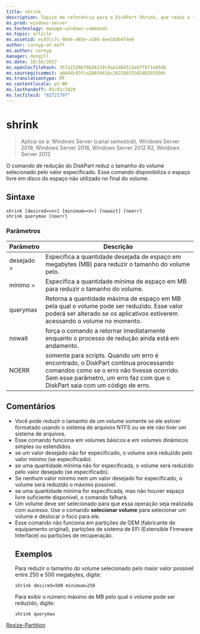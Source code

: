 ```yaml
---
title: shrink
description: Tópico de referência para o DiskPart Shrink, que reduz o tamanho do volume selecionado pelo valor especificado.
ms.prod: windows-server
ms.technology: manage-windows-commands
ms.topic: article
ms.assetid: ec87cc7c-9846-465e-a10d-4ee10db4f4e6
author: coreyp-at-msft
ms.author: coreyp
manager: dongill
ms.date: 10/16/2017
ms.openlocfilehash: 357a2320bf8b26130c9aa148d513edff6f1e85db
ms.sourcegitcommit: ab64dc83fca28039416c26226815502d0193500c
ms.translationtype: MT
ms.contentlocale: pt-BR
ms.lasthandoff: 05/01/2020
ms.locfileid: "82721797"
---
```

# <a name="shrink"></a>shrink

> Aplica-se a: Windows Server (canal semestral), Windows Server 2019, Windows Server 2016, Windows Server 2012 R2, Windows Server 2012

O comando de redução do DiskPart reduz o tamanho do volume selecionado pelo valor especificado. Esse comando disponibiliza o espaço livre em disco do espaço não utilizado no final do volume.

## <a name="syntax"></a>Sintaxe
```
shrink [desired=<n>] [minimum=<n>] [nowait] [noerr]
shrink querymax [noerr]
```
### <a name="parameters"></a>Parâmetros

|  Parâmetro  |                                                                                             Descrição                                                                                              |
|-------------|------------------------------------------------------------------------------------------------------------------------------------------------------------------------------------------------------|
| desejado =<n> |                                                     Especifica a quantidade desejada de espaço em megabytes (MB) para reduzir o tamanho do volume pelo.                                                     |
| mínimo =<n> |                                                           Especifica a quantidade mínima de espaço em MB para reduzir o tamanho do volume.                                                           |
|  querymax   |                       Retorna a quantidade máxima de espaço em MB pela qual o volume pode ser reduzido. Esse valor poderá ser alterado se os aplicativos estiverem acessando o volume no momento.                        |
|   nowait    |                                                       força o comando a retornar imediatamente enquanto o processo de redução ainda está em andamento.                                                        |
|    NOERR    | somente para scripts. Quando um erro é encontrado, o DiskPart continua processando comandos como se o erro não tivesse ocorrido. Sem esse parâmetro, um erro faz com que o DiskPart saia com um código de erro. |

## <a name="remarks"></a>Comentários
- Você pode reduzir o tamanho de um volume somente se ele estiver formatado usando o sistema de arquivos NTFS ou se ele não tiver um sistema de arquivos.
- Esse comando funciona em volumes básicos e em volumes dinâmicos simples ou estendidos.
- se um valor desejado não for especificado, o volume será reduzido pelo valor mínimo (se especificado).
- se uma quantidade mínima não for especificada, o volume será reduzido pelo valor desejado (se especificado).
- Se nenhum valor mínimo nem um valor desejado for especificado, o volume será reduzido o máximo possível.
- se uma quantidade mínima for especificada, mas não houver espaço livre suficiente disponível, o comando falhará.
- Um volume deve ser selecionado para que essa operação seja realizada com sucesso. Use o comando **selecionar volume** para selecionar um volume e deslocar o foco para ele.
- Esse comando não funciona em partições de OEM (fabricante de equipamento original), partições de sistema de EFI (Extensible Firmware Interface) ou partições de recuperação.
  ## <a name="examples"></a>Exemplos
  Para reduzir o tamanho do volume selecionado pelo maior valor possível entre 250 e 500 megabytes, digite:
  ```
  shrink desired=500 minimum=250
  ```
  Para exibir o número máximo de MB pelo qual o volume pode ser reduzido, digite:
  ```
  shrink querymax
  ```

[Resize-Partition](https://technet.microsoft.com/library/hh848680.aspx)
